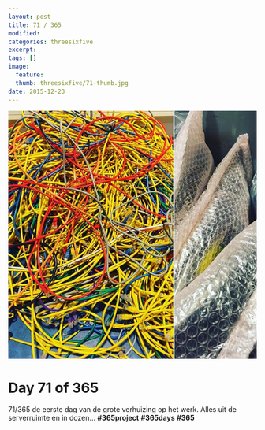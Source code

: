 ```yaml
---
layout: post
title: 71 / 365
modified:
categories: threesixfive
excerpt:
tags: []
image:
  feature: 
  thumb: threesixfive/71-thumb.jpg
date: 2015-12-23
---
```


![71](/images/threesixfive/71.jpg)

# Day 71 of 365

71/365 de eerste dag van de grote verhuizing op het werk. Alles uit de serverruimte en in dozen... **\#365project** **\#365days** **\#365**
